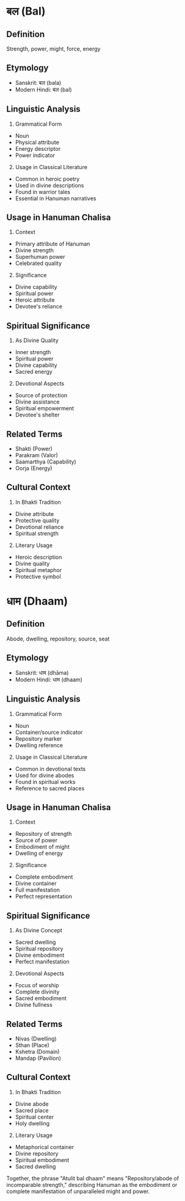 # बल (Bal)

## Definition
Strength, power, might, force, energy

## Etymology
- Sanskrit: बल (bala)
- Modern Hindi: बल (bal)

## Linguistic Analysis
1. Grammatical Form
- Noun
- Physical attribute
- Energy descriptor
- Power indicator

2. Usage in Classical Literature
- Common in heroic poetry
- Used in divine descriptions
- Found in warrior tales
- Essential in Hanuman narratives

## Usage in Hanuman Chalisa
1. Context
- Primary attribute of Hanuman
- Divine strength
- Superhuman power
- Celebrated quality

2. Significance
- Divine capability
- Spiritual power
- Heroic attribute
- Devotee's reliance

## Spiritual Significance
1. As Divine Quality
- Inner strength
- Spiritual power
- Divine capability
- Sacred energy

2. Devotional Aspects
- Source of protection
- Divine assistance
- Spiritual empowerment
- Devotee's shelter

## Related Terms
- Shakti (Power)
- Parakram (Valor)
- Saamarthya (Capability)
- Oorja (Energy)

## Cultural Context
1. In Bhakti Tradition
- Divine attribute
- Protective quality
- Devotional reliance
- Spiritual strength

2. Literary Usage
- Heroic description
- Divine quality
- Spiritual metaphor
- Protective symbol

# धाम (Dhaam)

## Definition
Abode, dwelling, repository, source, seat

## Etymology
- Sanskrit: धाम (dhāma)
- Modern Hindi: धाम (dhaam)

## Linguistic Analysis
1. Grammatical Form
- Noun
- Container/source indicator
- Repository marker
- Dwelling reference

2. Usage in Classical Literature
- Common in devotional texts
- Used for divine abodes
- Found in spiritual works
- Reference to sacred places

## Usage in Hanuman Chalisa
1. Context
- Repository of strength
- Source of power
- Embodiment of might
- Dwelling of energy

2. Significance
- Complete embodiment
- Divine container
- Full manifestation
- Perfect representation

## Spiritual Significance
1. As Divine Concept
- Sacred dwelling
- Spiritual repository
- Divine embodiment
- Perfect manifestation

2. Devotional Aspects
- Focus of worship
- Complete divinity
- Sacred embodiment
- Divine fullness

## Related Terms
- Nivas (Dwelling)
- Sthan (Place)
- Kshetra (Domain)
- Mandap (Pavilion)

## Cultural Context
1. In Bhakti Tradition
- Divine abode
- Sacred place
- Spiritual center
- Holy dwelling

2. Literary Usage
- Metaphorical container
- Divine repository
- Spiritual embodiment
- Sacred dwelling

Together, the phrase "Atulit bal dhaam" means "Repository/abode of incomparable strength," describing Hanuman as the embodiment or complete manifestation of unparalleled might and power.​​​​​​​​​​​​​​​​